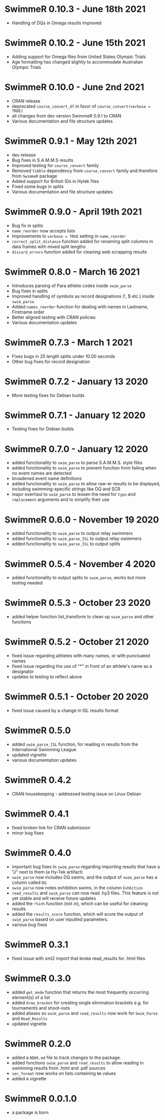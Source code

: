 # SwimmeR 0.10.3 - June 18th 2021
* Handling of DQs in Omega results improved

# SwimmeR 0.10.2 - June 15th 2021
* Adding support for Omega files from United States Olympic Trials
* Age formatting has changed slightly to accommodate Australian Olympic Trials

# SwimmeR 0.10.0 - June 2nd 2021
* CRAN release
* deprecated `course_convert_df` in favor of `course_convert(verbose = TRUE)`
* all changes from dev version SwimmeR 0.9.1 to CRAN
* Various documentation and file structure updates

# SwimmeR 0.9.1 - May 12th 2021
* dev release
* Bug fixes in S.A.M.M.S results
* Improved testing for `course_convert` family
* Removed `tibble` dependency from `course_convert` family and therefore from `SwimmeR` package
* Added support for British IDs in Hytek files
* Fixed some bugs in splits
* Various documentation and file structure updates

# SwimmeR 0.9.0 - April 19th 2021
* Bug fix in splits
* `name_reorder` now accepts lists
* Improvements to `verbose = TRUE` setting in `name_reorder`
* `correct_split_distance` function added for renaming split columns in data frames with mixed split lengths
* `discard_errors` function added for cleaning web scrapping results

# SwimmeR 0.8.0 - March 16 2021
* Introduces parsing of Para athlete codes inside `swim_parse`
* Bug fixes in splits
* Improved handling of symbols as record designations (!, $ etc.) inside `swim_parse`
* Added `names_reorder` function for dealing with names in Lastname, Firstname order
* Better aligned testing with CRAN policies
* Various documentation updates

# SwimmeR 0.7.3 - March 1 2021
* Fixes bugs in 25 length splits under 10.00 seconds
* Other bug fixes for record designation

# SwimmeR 0.7.2 - January 13 2020
* More testing fixes for Debian builds

# SwimmeR 0.7.1 - January 12 2020
* Testing fixes for Debian builds

# SwimmeR 0.7.0 - January 12 2020
* added functionality to `swim_parse` to parse S.A.M.M.S. style files
* added functionality to `swim_parse` to prevent function from failing when no event names are detected
* broadened event name definitions
* added functionality to `swim_parse` to allow raw-er results to be displayed, including swimming-specific strings like DQ and SCR
* major overhaul to `swim_parse` to lessen the need for `typo` and `replacement` arguments and to simplify their use

# SwimmeR 0.6.0 - November 19 2020
* added functionality to `swim_parse` to output relay swimmers
* added functionality to `swim_parse_ISL` to output relay swimmers
* added functionality to `swim_parse_ISL` to output splits

# SwimmeR 0.5.4 - November 4 2020
* added functionality to output splits to `swim_parse`, works but more testing needed

# SwimmeR 0.5.3 - October 23 2020
* added helper function list_transform to clean up `swim_parse` and other functions

# SwimmeR 0.5.2 - October 21 2020
* fixed issue regarding athletes with many names, or with punctuated names
* fixed issue regarding the use of "*" in front of an athlete's name as a designator
* updates to testing to reflect above

# SwimmeR 0.5.1 - October 20 2020
* fixed issue caused by a change in ISL results format

# SwimmeR 0.5.0
* added `swim_parse_ISL` function, for reading in results from the International Swimming League
* updated vignette
* various documentation updates

# SwimmeR 0.4.2
* CRAN housekeeping - addressed testing issue on Linux Debian

# SwimmeR 0.4.1
* fixed broken link for CRAN submission
* minor bug fixes

# SwimmeR 0.4.0
* important bug fixes in `swim_parse` regarding importing results that have a "J" next to them (a Hy-Tek artifact)
* `swim_parse` now includes DQ swims, and the output of `swim_parse` has a column called `DQ`.
* `swim_parse` now notes exhibition swims, in the column `Exhbition`
* `read_results` and `swim_parse` can now read .hy3 files.  This feature is not yet stable and will receive future updates
* added the `!%in%` function (not in), which can be useful for cleaning results
* added the `results_score` function, which will score the output of `swim_parse` based on user inputted parameters.
* various bug fixes

# SwimmeR 0.3.1
* fixed issue with xml2 import that broke read_results for .html files

# SwimmeR 0.3.0
* added `get_mode` function that returns the most frequently occurring element(s) of a list
* added `draw_bracket` for creating single elimination brackets e.g. for tournaments and shoot-outs
* added aliases so `swim_parse` and `read_results` now work for `Swim_Parse` and `Read_Results`
* updated vignette


# SwimmeR 0.2.0
* added a `NEWS.md` file to track changes to the package.
* added functions `swim_parse` and `read_results` to allow reading in swimming results from .html and .pdf sources
* `sec_format` now works on lists containing `NA` values
* added a vignette

# SwimmeR 0.0.1.0
* a package is born
